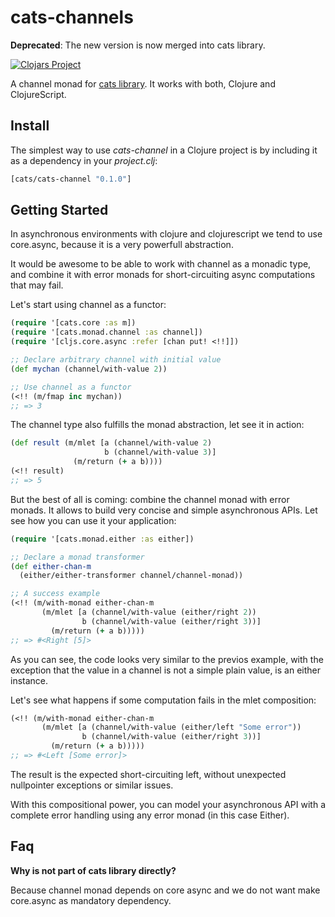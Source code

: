 # cats-channels #

**Deprecated**: The new version is now merged into cats library.

[![Clojars Project](http://clojars.org/cats/cats-channel/latest-version.svg)](http://clojars.org/cats/cats-channel)

A channel monad for [cats library](https://github.com/funcool/cats). It works with both, Clojure and
ClojureScript.

## Install ##

The simplest way to use _cats-channel_ in a Clojure project is by including
it as a dependency in your *_project.clj_*:

```clojure
[cats/cats-channel "0.1.0"]
```

## Getting Started ##

In asynchronous environments with clojure and clojurescript we tend to use core.async, because it
is a very powerfull abstraction.

It would be awesome to be able to work with channel as a monadic type, and combine it with error
monads for short-circuiting async computations that may fail.

Let's start using channel as a functor:

```clojure
(require '[cats.core :as m])
(require '[cats.monad.channel :as channel])
(require '[cljs.core.async :refer [chan put! <!!]])

;; Declare arbitrary channel with initial value
(def mychan (channel/with-value 2))

;; Use channel as a functor
(<!! (m/fmap inc mychan))
;; => 3
```

The channel type also fulfills the monad abstraction, let see it in action:

```clojure
(def result (m/mlet [a (channel/with-value 2)
                     b (channel/with-value 3)]
              (m/return (+ a b))))
(<!! result)
;; => 5
```

But the best of all is coming: combine the channel monad with error monads. It allows to build very
concise and simple asynchronous APIs. Let see how you can use it your application:

```clojure
(require '[cats.monad.either :as either])

;; Declare a monad transformer
(def either-chan-m
  (either/either-transformer channel/channel-monad))

;; A success example
(<!! (m/with-monad either-chan-m
       (m/mlet [a (channel/with-value (either/right 2))
                b (channel/with-value (either/right 3))]
         (m/return (+ a b)))))
;; => #<Right [5]>
```

As you can see, the code looks very similar to the previos example, with the exception that
the value in a channel is not a simple plain value, is an either instance.

Let's see what happens if some computation fails in the mlet composition:

```clojure
(<!! (m/with-monad either-chan-m
       (m/mlet [a (channel/with-value (either/left "Some error"))
                b (channel/with-value (either/right 3))]
         (m/return (+ a b)))))
;; => #<Left [Some error]>
```

The result is the expected short-circuiting left, without unexpected nullpointer exceptions
or similar issues.

With this compositional power, you can model your asynchronous API with a complete
error handling using any error monad (in this case Either).


## Faq ##

**Why is not part of cats library directly?**

Because channel monad depends on core async and we do not want make core.async
as mandatory dependency.
